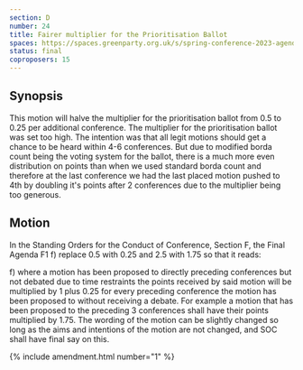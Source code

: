 ```yaml
---
section: D
number: 24
title: Fairer multiplier for the Prioritisation Ballot
spaces: https://spaces.greenparty.org.uk/s/spring-conference-2023-agenda-forum/?contentId=119624
status: final
coproposers: 15
---
```

## Synopsis
This motion will halve the multiplier for the prioritisation ballot from 0.5 to 0.25 per additional conference. The multiplier for the prioritisation ballot was set too high. The intention was that all legit motions should get a chance to be heard within 4-6 conferences. But due to modified borda count being the voting system for the ballot, there is a much more even distribution on points than when we used standard borda count and therefore at the last conference we had the last placed motion pushed to 4th by doubling it's points after 2 conferences due to the multiplier being too generous.

## Motion
In the Standing Orders for the Conduct of Conference, Section F, the Final Agenda F1 f) replace 0.5 with 0.25 and 2.5 with 1.75 so that it reads:

f) where a motion has been proposed to directly preceding conferences but not debated due to time restraints the points received by said motion will be multiplied by 1 plus 0.25 for every preceding conference the motion has been proposed to without receiving a debate. For example a motion that has been proposed to the preceding 3 conferences shall have their points multiplied by 1.75. The wording of the motion can be slightly changed so long as the aims and intentions of the motion are not changed, and SOC shall have final say on this.

{% include amendment.html number="1" %}
